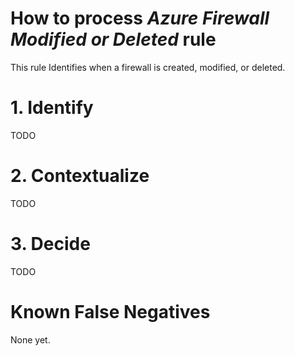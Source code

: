 # How to process *Azure Firewall Modified or Deleted* rule
This rule Identifies when a firewall is created, modified, or deleted.

# 1. Identify
TODO

# 2. Contextualize
TODO

# 3. Decide
TODO

# Known False Negatives
None yet.
